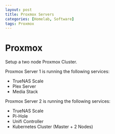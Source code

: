 ```yaml
---
layout: post
title: Proxmox Servers
categories: [Homelab, Software]
tags: Proxmox
---
```


# Proxmox

Setup a two node Proxmox Cluster.

Proxmox Server 1 is running the following services:
- TrueNAS Scale
- Plex Server
- Media Stack

Proxmox Server 2 is running the following services:
- TrueNAS Scale
- Pi-Hole
- Unifi Controller
- Kubernetes Cluster (Master + 2 Nodes)